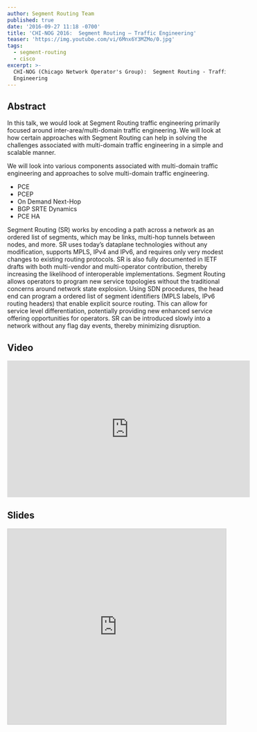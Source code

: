 ```yaml
---
author: Segment Routing Team
published: true
date: '2016-09-27 11:18 -0700'
title: 'CHI-NOG 2016:  Segment Routing – Traffic Engineering'
teaser: 'https://img.youtube.com/vi/6Mnx6Y3MZMo/0.jpg'
tags:
  - segment-routing
  - cisco
excerpt: >-
  CHI-NOG (Chicago Network Operator's Group):  Segment Routing - Traffic
  Engineering
---
```


## Abstract  

In this talk, we would look at Segment Routing traffic engineering primarily focused around inter-area/multi-domain traffic engineering. We will look at how certain approaches with Segment Routing can help in solving the challenges associated with multi-domain traffic engineering in a simple and scalable manner. 
    
    
We will look into various components associated with multi-domain traffic engineering and approaches to solve multi-domain traffic engineering.  

* PCE
* PCEP
* On Demand Next-Hop
* BGP SRTE Dynamics
* PCE HA  

Segment Routing (SR) works by encoding a path across a network as an ordered list of segments, which may be links, multi-hop tunnels between nodes, and more. SR uses today’s dataplane technologies without any modification, supports MPLS, IPv4 and IPv6, and requires only very modest changes to existing routing protocols. SR is also fully documented in IETF drafts with both multi-vendor and multi-operator contribution, thereby increasing the likelihood of interoperable implementations. Segment Routing allows operators to program new service topologies without the traditional concerns around network state explosion. Using SDN procedures, the head end can program a ordered list of segment identifiers (MPLS labels, IPv6 routing headers) that enable explicit source routing. This can allow for service level differentiation, potentially providing new enhanced service offering opportunities for operators. SR can be introduced slowly into a network without any flag day events, thereby minimizing disruption.  



## Video 

<iframe width="560" height="315" src="https://www.youtube.com/embed/6Mnx6Y3MZMo" frameborder="0" allowfullscreen></iframe>


## Slides  


<iframe src="https://app.box.com/embed/preview/zrdz0m4omx5jm2fxtav6q5o6raw7238f?theme=dark" width="800" height="450" frameborder="0" marginwidth="0" marginheight="0" scrolling="no" style="border:1px solid #CCC; border-width:1px; margin-bottom:5px; max-width: 100%;" allowfullscreen webkitallowfullscreen msallowfullscreen></iframe>

